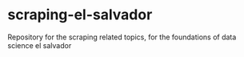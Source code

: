 # scraping-el-salvador
Repository for the scraping related topics, for the foundations of data science el salvador 
